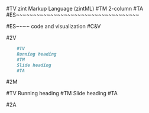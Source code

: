 #TV
zint Markup Language (zintML)
#TM
2-column
#TA
#ES~~~~~~~~~~~~~~~~~~~~~~~~~~~~~~~~~~~~


#ES~~~~ code and visualization
#C&V

#2V

```markdown
    #TV
    Running heading
    #TM
    Slide heading
    #TA
```

#2M

#TV
Running heading
#TM
Slide heading
#TA

#2A


